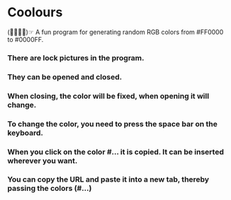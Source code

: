 # Coolours
(☞ﾟ∀ﾟ)☞  A fun program for generating random RGB colors from #FF0000 to #0000FF.
### There are lock pictures in the program.
### They can be opened and closed.
### When closing, the color will be  fixed, when opening it will change.
### To change the color, you need to press the space bar on the keyboard.
### When you click on the color #... it is copied. It can be inserted wherever you want.
### You can copy the URL and paste it into a new tab, thereby passing the colors (#...)

